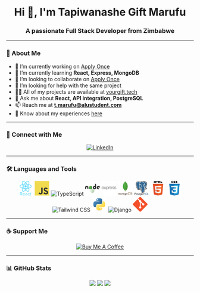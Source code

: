 <h1 align="center">Hi 👋, I'm Tapiwanashe Gift Marufu</h1>
<h3 align="center">A passionate Full Stack Developer from Zimbabwe</h3>

---

### 🚀 About Me

- 🔭 I’m currently working on [Apply Once](https://applyonce.vercel.app/#/)
- 🌱 I’m currently learning **React, Express, MongoDB**
- 👯 I’m looking to collaborate on [Apply Once](https://applyonce.vercel.app/#/)
- 🤝 I’m looking for help with the same project
- 👨‍💻 All of my projects are available at [yourgift.tech](https://www.yourgift.tech/)
- 💬 Ask me about **React, API integration, PostgreSQL**
- 📫 Reach me at **t.marufu@alustudent.com**
- 📄 Know about my experiences [here](https://tapiwanashe6.github.io/responsive-website/)

---

### 🔗 Connect with Me

<p align="center">
  <a href="https://linkedin.com/in/giftmarufu" target="_blank" rel="noopener noreferrer">
    <img src="https://raw.githubusercontent.com/rahuldkjain/github-profile-readme-generator/master/src/images/icons/Social/linked-in-alt.svg" alt="LinkedIn" height="35" />
  </a>
</p>

---

### 🛠️ Languages and Tools

<p align="center">
  <img src="https://raw.githubusercontent.com/devicons/devicon/master/icons/react/react-original-wordmark.svg" alt="React" width="40" height="40" />
  <img src="https://raw.githubusercontent.com/devicons/devicon/master/icons/javascript/javascript-original.svg" alt="JavaScript" width="40" height="40" />
  <img src="https://www.vectorlogo.zone/logos/typescriptlang/typescriptlang-icon.svg" alt="TypeScript" width="40" height="40" />
  <img src="https://raw.githubusercontent.com/devicons/devicon/master/icons/nodejs/nodejs-original-wordmark.svg" alt="Node.js" width="40" height="40" />
  <img src="https://raw.githubusercontent.com/devicons/devicon/master/icons/express/express-original-wordmark.svg" alt="Express" width="40" height="40" />
  <img src="https://raw.githubusercontent.com/devicons/devicon/master/icons/mongodb/mongodb-original-wordmark.svg" alt="MongoDB" width="40" height="40" />
  <img src="https://raw.githubusercontent.com/devicons/devicon/master/icons/postgresql/postgresql-original-wordmark.svg" alt="PostgreSQL" width="40" height="40" />
  <img src="https://raw.githubusercontent.com/devicons/devicon/master/icons/html5/html5-original-wordmark.svg" alt="HTML5" width="40" height="40" />
  <img src="https://raw.githubusercontent.com/devicons/devicon/master/icons/css3/css3-original-wordmark.svg" alt="CSS3" width="40" height="40" />
  <img src="https://www.vectorlogo.zone/logos/tailwindcss/tailwindcss-icon.svg" alt="Tailwind CSS" width="40" height="40" />
  <img src="https://raw.githubusercontent.com/devicons/devicon/master/icons/python/python-original.svg" alt="Python" width="40" height="40" />
  <img src="https://cdn.worldvectorlogo.com/logos/django.svg" alt="Django" width="40" height="40" />
  <img src="https://raw.githubusercontent.com/devicons/devicon/master/icons/git/git-original.svg" alt="Git" width="40" height="40" />
</p>

---

### ☕ Support Me

<p align="center">
  <a href="https://www.buymeacoffee.com/buymeacofee" target="_blank" rel="noopener noreferrer">
    <img src="https://cdn.buymeacoffee.com/buttons/v2/default-yellow.png" height="50" width="210" alt="Buy Me A Coffee" />
  </a>
</p>

---

### 📊 GitHub Stats

<p align="center">
  <img src="https://github-readme-stats.vercel.app/api?username=tapiwanashe6&show_icons=true&locale=en&theme=default" height="150" />
  <img src="https://github-readme-streak-stats.herokuapp.com/?user=tapiwanashe6&theme=default" height="150" />
  <img src="https://github-readme-stats.vercel.app/api/top-langs?username=tapiwanashe6&layout=compact&theme=default" height="150" />
</p>
